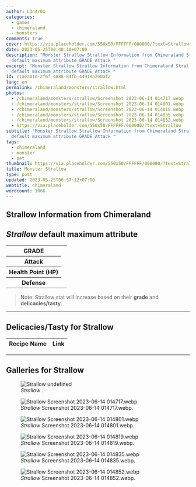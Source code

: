 ```yaml
---
author: L3n4r0x
categories:
  - games
  - chimeraland
  - monsters
comments: true
cover: https://via.placeholder.com/550x50/FFFFFF/000000/?text=Strallow
date: 2023-05-25T00:40:10+07:00
description: "Monster Strallow Strallow Information from Chimeraland Strallow
  default maximum attribute GRADE Attack "
excerpt: "Monster Strallow Strallow Information from Chimeraland Strallow
  default maximum attribute GRADE Attack "
id: c1aea01d-2f6f-4888-84fb-44918a2e0af2
lang: en
permalink: /chimeraland/monsters/strallow.html
photos:
  - /chimeraland/monsters/strallow/Screenshot 2023-06-14 014717.webp
  - /chimeraland/monsters/strallow/Screenshot 2023-06-14 014801.webp
  - /chimeraland/monsters/strallow/Screenshot 2023-06-14 014819.webp
  - /chimeraland/monsters/strallow/Screenshot 2023-06-14 014835.webp
  - /chimeraland/monsters/strallow/Screenshot 2023-06-14 014852.webp
  - https://via.placeholder.com/550x50/FFFFFF/000000/?text=Strallow
subtitle: "Monster Strallow Strallow Information from Chimeraland Strallow
  default maximum attribute GRADE Attack "
tags:
  - chimeraland
  - monster
  - pet
thumbnail: https://via.placeholder.com/550x50/FFFFFF/000000/?text=Strallow
title: Monster Strallow
type: post
updated: 2023-05-25T06:57:12+07:00
webtitle: chimeraland
wordcount: 1066
---
```


<link
  rel="stylesheet"
  href="https://rawcdn.githack.com/dimaslanjaka/Web-Manajemen/870a349/css/bootstrap-5-3-0-alpha3-wrapper.css"
/>
<section id="bootstrap-wrapper">
  <div data-bs-theme="dark">
    <h2>Strallow Information from Chimeraland</h2>
    <h2 id="attribute"><i>Strallow</i> default maximum attribute</h2>
    <div class="row">
      <div class="col mb-2">
        <div class="card">
          <div class="card-body">
            <table>
              <tr>
                <th>GRADE</th>
                <td><br /></td>
              </tr>
              <tr>
                <th>Attack</th>
                <td></td>
              </tr>
              <tr>
                <th>Health Point (HP)</th>
                <td></td>
              </tr>
              <tr>
                <th>Defense</th>
                <td></td>
              </tr>
            </table>
          </div>
        </div>
      </div>
    </div>
    <blockquote class="bd-callout bd-callout-warning">
      Note: Strallow stat will increase based on their <b>grade</b> and
      <b>delicacies/tasty</b>.
    </blockquote>
    <hr />
    <h2 id="delicacies">Delicacies/Tasty for Strallow</h2>
    <div class="card">
      <div class="card-body">
        <div class="table-responsive">
          <table class="table table-striped">
            <thead>
              <tr>
                <th>Recipe Name</th>
                <th>Link</th>
              </tr>
            </thead>
            <tbody></tbody>
          </table>
        </div>
      </div>
    </div>
    <hr />
    <div id="gallery">
      <h2>Galleries for Strallow</h2>
      <div class="row">
        <div class="col-lg-6 col-12">
          <figure>
            <img
              src="https://www.webmanajemen.com/undefined"
              alt="Strallow undefined"
            />
            <figcaption style="word-wrap: break-word">
              <i>Strallow</i> .
            </figcaption>
          </figure>
        </div>
        <div class="col-lg-6 col-12">
          <figure>
            <img
              src="https://www.webmanajemen.com/chimeraland/monsters/strallow/Screenshot%202023-06-14%20014717.webp"
              alt="Strallow Screenshot 2023-06-14 014717.webp"
            />
            <figcaption style="word-wrap: break-word">
              <i>Strallow</i> Screenshot 2023-06-14 014717.webp.
            </figcaption>
          </figure>
        </div>
        <div class="col-lg-6 col-12">
          <figure>
            <img
              src="https://www.webmanajemen.com/chimeraland/monsters/strallow/Screenshot%202023-06-14%20014801.webp"
              alt="Strallow Screenshot 2023-06-14 014801.webp"
            />
            <figcaption style="word-wrap: break-word">
              <i>Strallow</i> Screenshot 2023-06-14 014801.webp.
            </figcaption>
          </figure>
        </div>
        <div class="col-lg-6 col-12">
          <figure>
            <img
              src="https://www.webmanajemen.com/chimeraland/monsters/strallow/Screenshot%202023-06-14%20014819.webp"
              alt="Strallow Screenshot 2023-06-14 014819.webp"
            />
            <figcaption style="word-wrap: break-word">
              <i>Strallow</i> Screenshot 2023-06-14 014819.webp.
            </figcaption>
          </figure>
        </div>
        <div class="col-lg-6 col-12">
          <figure>
            <img
              src="https://www.webmanajemen.com/chimeraland/monsters/strallow/Screenshot%202023-06-14%20014835.webp"
              alt="Strallow Screenshot 2023-06-14 014835.webp"
            />
            <figcaption style="word-wrap: break-word">
              <i>Strallow</i> Screenshot 2023-06-14 014835.webp.
            </figcaption>
          </figure>
        </div>
        <div class="col-lg-6 col-12">
          <figure>
            <img
              src="https://www.webmanajemen.com/chimeraland/monsters/strallow/Screenshot%202023-06-14%20014852.webp"
              alt="Strallow Screenshot 2023-06-14 014852.webp"
            />
            <figcaption style="word-wrap: break-word">
              <i>Strallow</i> Screenshot 2023-06-14 014852.webp.
            </figcaption>
          </figure>
        </div>
      </div>
    </div>
  </div>
</section>